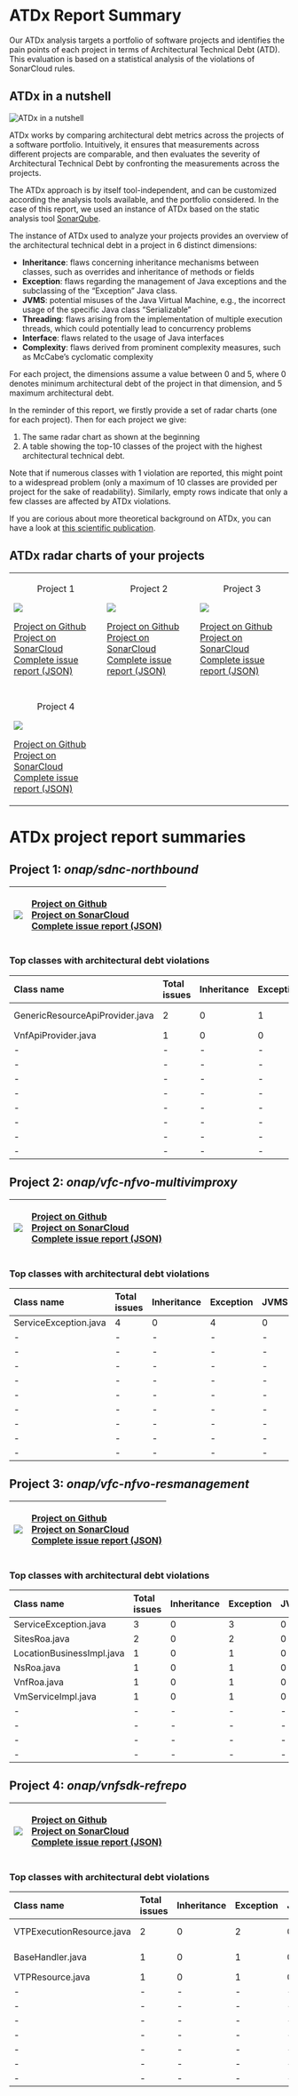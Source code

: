 # ATDx Report Summary
Our ATDx analysis targets a portfolio of software projects and identifies the pain points of each project in terms of Architectural Technical Debt (ATD). This evaluation is based on a statistical analysis of the violations of SonarCloud rules.

## ATDx in a nutshell
![ATDx in a nutshell](https://raw.githubusercontent.com/robertoverdecchia/ATDx_report_sandbox/master/plots/atdx_in_a_nutshell.jpg)

ATDx works by comparing architectural debt metrics across the projects of a software portfolio. Intuitively, it ensures that measurements across different projects are comparable, and then evaluates the severity of Architectural Technical Debt by confronting the measurements across the projects.

The ATDx approach is by itself tool-independent, and can be customized according the analysis tools available, and the portfolio considered.
In the case of this report, we used an instance of ATDx based on the static analysis tool [SonarQube](https://www.sonarqube.org/).

The instance of ATDx used to analyze your projects provides an overview of the architectural technical debt in a project in 6 distinct dimensions:
* **Inheritance**: flaws concerning inheritance mechanisms between classes, such as overrides and inheritance of methods or fields
* **Exception**: flaws regarding the management of Java exceptions and the subclassing of the “Exception” Java class.
* **JVMS**: potential misuses of the Java Virtual Machine, e.g., the incorrect usage of the specific Java class “Serializable”
* **Threading**: flaws arising from the implementation of multiple execution threads, which could potentially lead to concurrency problems
* **Interface**: flaws related to the usage of Java interfaces
* **Complexity**: flaws derived from prominent complexity measures, such as McCabe’s cyclomatic complexity

For each project, the dimensions assume a value between 0 and 5, where 0 denotes minimum architectural debt of the project in that dimension, and 5 maximum architectural debt.

In the reminder of this report, we firstly provide a set of radar charts (one for each project). Then for each project we give:
1. The same radar chart as shown at the beginning
2. A table showing the top-10 classes of the project with the highest architectural technical debt.

Note that if numerous classes with 1 violation are reported, this might point to a widespread problem (only a maximum of 10 classes are provided per project for the sake of readability). Similarly, empty rows indicate that only a few classes are affected by ATDx violations.

If you are corious about more theoretical background on ATDx, you can have a look at [this scientific publication](https://robertoverdecchia.github.io/papers/ENASE_2020.pdf).

## ATDx radar charts of your projects
||||
|-|-|-|
|<p align="center">Project 1</p><img src="https://github.com/S2-group/ATDx_reports/blob/master/plots/onap_sdnc-northbound.jpg"/> <p style="text-align:left">[Project on Github](https://github.com/onap/sdnc-northbound) <br> [Project on SonarCloud ](https://sonarcloud.io/dashboard?id=onap_sdnc-northbound) <br> [Complete issue report (JSON)](https://github.com/S2-group/ATDx_reports/blob/master/jsons/onap_sdnc-northbound.json)</p>|<p align="center">Project 2</p><img src="https://github.com/S2-group/ATDx_reports/blob/master/plots/onap_vfc-nfvo-multivimproxy.jpg"/> <p style="text-align:left">[Project on Github](https://github.com/onap/vfc-nfvo-multivimproxy) <br> [Project on SonarCloud ](https://sonarcloud.io/dashboard?id=onap_vfc-nfvo-multivimproxy) <br> [Complete issue report (JSON)](https://github.com/S2-group/ATDx_reports/blob/master/jsons/onap_vfc-nfvo-multivimproxy.json)</p>|<p align="center">Project 3</p><img src="https://github.com/S2-group/ATDx_reports/blob/master/plots/onap_vfc-nfvo-resmanagement.jpg"/> <p style="text-align:left">[Project on Github](https://github.com/onap/vfc-nfvo-resmanagement) <br> [Project on SonarCloud ](https://sonarcloud.io/dashboard?id=onap_vfc-nfvo-resmanagement) <br> [Complete issue report (JSON)](https://github.com/S2-group/ATDx_reports/blob/master/jsons/onap_vfc-nfvo-resmanagement.json)</p>
 | |
|<p align="center">Project 4</p><img src="https://github.com/S2-group/ATDx_reports/blob/master/plots/onap_vnfsdk-refrepo.jpg"/> <p style="text-align:left">[Project on Github](https://github.com/onap/vnfsdk-refrepo) <br> [Project on SonarCloud ](https://sonarcloud.io/dashboard?id=onap_vnfsdk-refrepo) <br> [Complete issue report (JSON)](https://github.com/S2-group/ATDx_reports/blob/master/jsons/onap_vnfsdk-refrepo.json)</p>
# ATDx project report summaries
## Project 1: _onap/sdnc-northbound_
|<img src="https://github.com/S2-group/ATDx_reports/blob/master/plots/onap_sdnc-northbound.jpg"/>|<p style="text-align:left">[Project on Github](https://github.com/onap/sdnc-northbound) <br> [Project on SonarCloud ](https://sonarcloud.io/dashboard?id=onap_sdnc-northbound) <br> [Complete issue report (JSON)](https://github.com/S2-group/ATDx_reports/blob/master/jsons/onap_sdnc-northbound.json)</p>
|-|-|
### Top classes with architectural debt violations
| Class name                      | Total issues   | Inheritance   | Exception   | JVMS   | Interface   | Threading   | Complexity   | Fully qualified class name                                                                           |
|:--------------------------------|:---------------|:--------------|:------------|:-------|:------------|:------------|:-------------|:-----------------------------------------------------------------------------------------------------|
| GenericResourceApiProvider.java | 2              | 0             | 1           | 0      | 0           | 1           | 0            | generic-resource-api/provider/src/main/java/org/onap/sdnc/northbound/GenericResourceApiProvider.java |
| VnfApiProvider.java             | 1              | 0             | 0           | 0      | 0           | 1           | 0            | vnfapi/provider/src/main/java/org/onap/sdnc/vnfapi/VnfApiProvider.java                               |
| -                               | -              | -             | -           | -      | -           | -           | -            | -                                                                                                    |
| -                               | -              | -             | -           | -      | -           | -           | -            | -                                                                                                    |
| -                               | -              | -             | -           | -      | -           | -           | -            | -                                                                                                    |
| -                               | -              | -             | -           | -      | -           | -           | -            | -                                                                                                    |
| -                               | -              | -             | -           | -      | -           | -           | -            | -                                                                                                    |
| -                               | -              | -             | -           | -      | -           | -           | -            | -                                                                                                    |
| -                               | -              | -             | -           | -      | -           | -           | -            | -                                                                                                    |
| -                               | -              | -             | -           | -      | -           | -           | -            | -                                                                                                    |

## Project 2: _onap/vfc-nfvo-multivimproxy_
|<img src="https://github.com/S2-group/ATDx_reports/blob/master/plots/onap_vfc-nfvo-multivimproxy.jpg"/>|<p style="text-align:left">[Project on Github](https://github.com/onap/vfc-nfvo-multivimproxy) <br> [Project on SonarCloud ](https://sonarcloud.io/dashboard?id=onap_vfc-nfvo-multivimproxy) <br> [Complete issue report (JSON)](https://github.com/S2-group/ATDx_reports/blob/master/jsons/onap_vfc-nfvo-multivimproxy.json)</p>
|-|-|
### Top classes with architectural debt violations
| Class name            | Total issues   | Inheritance   | Exception   | JVMS   | Interface   | Threading   | Complexity   | Fully qualified class name                                                                         |
|:----------------------|:---------------|:--------------|:------------|:-------|:------------|:------------|:-------------|:---------------------------------------------------------------------------------------------------|
| ServiceException.java | 4              | 0             | 4           | 0      | 0           | 0           | 0            | service/src/main/java/org/onap/vfc/nfvo/multivimproxy/common/util/restclient/ServiceException.java |
| -                     | -              | -             | -           | -      | -           | -           | -            | -                                                                                                  |
| -                     | -              | -             | -           | -      | -           | -           | -            | -                                                                                                  |
| -                     | -              | -             | -           | -      | -           | -           | -            | -                                                                                                  |
| -                     | -              | -             | -           | -      | -           | -           | -            | -                                                                                                  |
| -                     | -              | -             | -           | -      | -           | -           | -            | -                                                                                                  |
| -                     | -              | -             | -           | -      | -           | -           | -            | -                                                                                                  |
| -                     | -              | -             | -           | -      | -           | -           | -            | -                                                                                                  |
| -                     | -              | -             | -           | -      | -           | -           | -            | -                                                                                                  |
| -                     | -              | -             | -           | -      | -           | -           | -            | -                                                                                                  |

## Project 3: _onap/vfc-nfvo-resmanagement_
|<img src="https://github.com/S2-group/ATDx_reports/blob/master/plots/onap_vfc-nfvo-resmanagement.jpg"/>|<p style="text-align:left">[Project on Github](https://github.com/onap/vfc-nfvo-resmanagement) <br> [Project on SonarCloud ](https://sonarcloud.io/dashboard?id=onap_vfc-nfvo-resmanagement) <br> [Complete issue report (JSON)](https://github.com/S2-group/ATDx_reports/blob/master/jsons/onap_vfc-nfvo-resmanagement.json)</p>
|-|-|
### Top classes with architectural debt violations
| Class name                | Total issues   | Inheritance   | Exception   | JVMS   | Interface   | Threading   | Complexity   | Fully qualified class name                                                                                                 |
|:--------------------------|:---------------|:--------------|:------------|:-------|:------------|:------------|:-------------|:---------------------------------------------------------------------------------------------------------------------------|
| ServiceException.java     | 3              | 0             | 3           | 0      | 0           | 0           | 0            | ResmanagementService/service/src/main/java/org/onap/vfc/nfvo/resmanagement/common/util/restclient/ServiceException.java    |
| SitesRoa.java             | 2              | 0             | 2           | 0      | 0           | 0           | 0            | ResmanagementService/service/src/main/java/org/onap/vfc/nfvo/resmanagement/service/rest/SitesRoa.java                      |
| LocationBusinessImpl.java | 1              | 0             | 1           | 0      | 0           | 0           | 0            | ResmanagementService/service/src/main/java/org/onap/vfc/nfvo/resmanagement/service/business/impl/LocationBusinessImpl.java |
| NsRoa.java                | 1              | 0             | 1           | 0      | 0           | 0           | 0            | ResmanagementService/service/src/main/java/org/onap/vfc/nfvo/resmanagement/service/rest/NsRoa.java                         |
| VnfRoa.java               | 1              | 0             | 1           | 0      | 0           | 0           | 0            | ResmanagementService/service/src/main/java/org/onap/vfc/nfvo/resmanagement/service/rest/VnfRoa.java                        |
| VmServiceImpl.java        | 1              | 0             | 1           | 0      | 0           | 0           | 0            | ResmanagementService/service/src/main/java/org/onap/vfc/nfvo/resmanagement/service/group/impl/VmServiceImpl.java           |
| -                         | -              | -             | -           | -      | -           | -           | -            | -                                                                                                                          |
| -                         | -              | -             | -           | -      | -           | -           | -            | -                                                                                                                          |
| -                         | -              | -             | -           | -      | -           | -           | -            | -                                                                                                                          |
| -                         | -              | -             | -           | -      | -           | -           | -            | -                                                                                                                          |

## Project 4: _onap/vnfsdk-refrepo_
|<img src="https://github.com/S2-group/ATDx_reports/blob/master/plots/onap_vnfsdk-refrepo.jpg"/>|<p style="text-align:left">[Project on Github](https://github.com/onap/vnfsdk-refrepo) <br> [Project on SonarCloud ](https://sonarcloud.io/dashboard?id=onap_vnfsdk-refrepo) <br> [Complete issue report (JSON)](https://github.com/S2-group/ATDx_reports/blob/master/jsons/onap_vnfsdk-refrepo.json)</p>
|-|-|
### Top classes with architectural debt violations
| Class name                | Total issues   | Inheritance   | Exception   | JVMS   | Interface   | Threading   | Complexity   | Fully qualified class name                                                                             |
|:--------------------------|:---------------|:--------------|:------------|:-------|:------------|:------------|:-------------|:-------------------------------------------------------------------------------------------------------|
| VTPExecutionResource.java | 2              | 0             | 2           | 0      | 0           | 0           | 0            | vnfmarket-be/vnf-sdk-marketplace/src/main/java/org/onap/vtp/execution/VTPExecutionResource.java        |
| BaseHandler.java          | 1              | 0             | 1           | 0      | 0           | 0           | 0            | vnfmarket-be/vnf-sdk-marketplace/src/main/java/org/onap/vnfsdk/marketplace/db/wrapper/BaseHandler.java |
| VTPResource.java          | 1              | 0             | 1           | 0      | 0           | 0           | 0            | vnfmarket-be/vnf-sdk-marketplace/src/main/java/org/onap/vtp/VTPResource.java                           |
| -                         | -              | -             | -           | -      | -           | -           | -            | -                                                                                                      |
| -                         | -              | -             | -           | -      | -           | -           | -            | -                                                                                                      |
| -                         | -              | -             | -           | -      | -           | -           | -            | -                                                                                                      |
| -                         | -              | -             | -           | -      | -           | -           | -            | -                                                                                                      |
| -                         | -              | -             | -           | -      | -           | -           | -            | -                                                                                                      |
| -                         | -              | -             | -           | -      | -           | -           | -            | -                                                                                                      |
| -                         | -              | -             | -           | -      | -           | -           | -            | -                                                                                                      |

